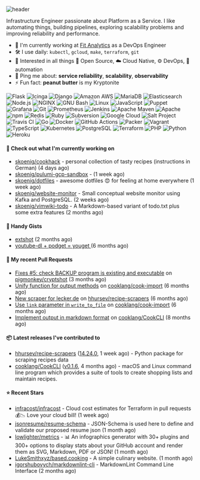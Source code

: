 ![header](https://capsule-render.vercel.app/api?type=waving&height=200&fontAlignY=40&descAlignY=55&color=0:00ab91,100:005182&fontColor=ffffff&text=Hi,%20my%20name%20is%20S%C3%B6ren&desc=[%CB%88z%C3%B8%CB%90%CA%81%C9%99n]&animation=fadeIn)

Infrastructure Engineer passionate about Platform as a Service. I like automating things, building pipelines, exploring scalability problems and improving reliability and performance.

- 🏢 I'm currently working at [Fit Analytics](https://www.fitanalytics.com/) as a DevOps Engineer
- 🛠 I use daily: `kubectl`, `gcloud`, `make`, `terraform`, `git`
- 🌱 Interested in all things :page_with_curl: Open Source, :cloud: Cloud Native, :gear: DevOps, :robot: automation
- 💬 Ping me about: **service reliability**, **scalability**, **observability**
- ⚡ Fun fact: **peanut butter** is my Kryptonite


![Flask](https://img.shields.io/badge/Flask-000000.svg?style=flat-square&logo=flask&logoColor=white)
![Icinga](https://img.shields.io/badge/Icinga-06062C.svg?style=flat-square&logo=icinga&logoColor=white)
![Django](https://img.shields.io/badge/Django-092E20.svg?style=flat-square&logo=django&logoColor=white)
![Amazon AWS](https://img.shields.io/badge/Amazon%20AWS-232F3E.svg?style=flat-square&logo=amazonaws&logoColor=white)
![MariaDB](https://img.shields.io/badge/MariaDB-003545.svg?style=flat-square&logo=mariadb&logoColor=white)
![Elasticsearch](https://img.shields.io/badge/Elasticsearch-005571.svg?style=flat-square&logo=elasticsearch&logoColor=white)
![Node.js](https://img.shields.io/badge/Node.js-339933.svg?style=flat-square&logo=nodedotjs&logoColor=white)
![NGINX](https://img.shields.io/badge/NGINX-009639.svg?style=flat-square&logo=nginx&logoColor=white)
![GNU Bash](https://img.shields.io/badge/GNU%20Bash-4EAA25.svg?style=flat-square&logo=gnubash&logoColor=white)
![Linux](https://img.shields.io/badge/Linux-FCC624.svg?style=flat-square&logo=linux&logoColor=black)
![JavaScript](https://img.shields.io/badge/JavaScript-F7DF1E.svg?style=flat-square&logo=javascript&logoColor=black)
![Puppet](https://img.shields.io/badge/Puppet-FFAE1A.svg?style=flat-square&logo=puppet&logoColor=black)
![Grafana](https://img.shields.io/badge/Grafana-F46800.svg?style=flat-square&logo=grafana&logoColor=white)
![Git](https://img.shields.io/badge/Git-F05032.svg?style=flat-square&logo=git&logoColor=white)
![Prometheus](https://img.shields.io/badge/Prometheus-E6522C.svg?style=flat-square&logo=prometheus&logoColor=white)
![Jenkins](https://img.shields.io/badge/Jenkins-D24939.svg?style=flat-square&logo=jenkins&logoColor=white)
![Apache Maven](https://img.shields.io/badge/Apache%20Maven-C71A36.svg?style=flat-square&logo=apachemaven&logoColor=white)
![Apache](https://img.shields.io/badge/Apache-D22128.svg?style=flat-square&logo=apache&logoColor=white)
![npm](https://img.shields.io/badge/npm-CB3837.svg?style=flat-square&logo=npm&logoColor=white)
![Redis](https://img.shields.io/badge/Redis-DC382D.svg?style=flat-square&logo=redis&logoColor=white)
![Ruby](https://img.shields.io/badge/Ruby-CC342D.svg?style=flat-square&logo=ruby&logoColor=white)
![Subversion](https://img.shields.io/badge/Subversion-809CC9.svg?style=flat-square&logo=subversion&logoColor=white)
![Google Cloud](https://img.shields.io/badge/Google%20Cloud-4285F4.svg?style=flat-square&logo=googlecloud&logoColor=white)
![Salt Project](https://img.shields.io/badge/Salt%20Project-57BCAD.svg?style=flat-square&logo=saltproject&logoColor=white)
![Travis CI](https://img.shields.io/badge/Travis%20CI-3EAAAF.svg?style=flat-square&logo=travisci&logoColor=white)
![Go](https://img.shields.io/badge/Go-00ADD8.svg?style=flat-square&logo=go&logoColor=white)
![Docker](https://img.shields.io/badge/Docker-2496ED.svg?style=flat-square&logo=docker&logoColor=white)
![GitHub Actions](https://img.shields.io/badge/GitHub%20Actions-2088FF.svg?style=flat-square&logo=githubactions&logoColor=white)
![Packer](https://img.shields.io/badge/Packer-02A8EF.svg?style=flat-square&logo=packer&logoColor=white)
![Vagrant](https://img.shields.io/badge/Vagrant-1868F2.svg?style=flat-square&logo=vagrant&logoColor=white)
![TypeScript](https://img.shields.io/badge/TypeScript-3178C6.svg?style=flat-square&logo=typescript&logoColor=white)
![Kubernetes](https://img.shields.io/badge/Kubernetes-326CE5.svg?style=flat-square&logo=kubernetes&logoColor=white)
![PostgreSQL](https://img.shields.io/badge/PostgreSQL-4169E1.svg?style=flat-square&logo=postgresql&logoColor=white)
![Terraform](https://img.shields.io/badge/Terraform-7B42BC.svg?style=flat-square&logo=terraform&logoColor=white)
![PHP](https://img.shields.io/badge/PHP-777BB4.svg?style=flat-square&logo=php&logoColor=white)
![Python](https://img.shields.io/badge/Python-3776AB.svg?style=flat-square&logo=python&logoColor=white)
![Heroku](https://img.shields.io/badge/Heroku-430098.svg?style=flat-square&logo=heroku&logoColor=white)


#### 🚧 Check out what I'm currently working on

- [skoenig/cookhack](https://github.com/skoenig/cookhack) - personal collection of tasty recipes (instructions in German) (4 days ago)
- [skoenig/pulumi-gcp-sandbox](https://github.com/skoenig/pulumi-gcp-sandbox) -  (1 week ago)
- [skoenig/dotfiles](https://github.com/skoenig/dotfiles) - awesome dotfiles 😍 for feeling at home everywhere (1 week ago)
- [skoenig/website-monitor](https://github.com/skoenig/website-monitor) - Small conceptual website monitor using Kafka and PostgreSQL. (2 weeks ago)
- [skoenig/vimwiki-todo](https://github.com/skoenig/vimwiki-todo) - A Markdown-based variant of todo.txt plus some extra features (2 months ago)

#### 📒 Handy Gists

- [extshot](https://gist.github.com/c19f707e02a274f6371697163ee18b9f) (2 months ago)
- [youtube-dl &#43; podget = youget ](https://gist.github.com/d4a67764d5b653bef06574fa5cc63ef3) (6 months ago)

#### 🔀 My recent Pull Requests

- [Fixes #5: check BACKUP program is existing and executable](https://github.com/pigmonkey/cryptshot/pull/6) on [pigmonkey/cryptshot](https://github.com/pigmonkey/cryptshot) (3 months ago)
- [Unify function for output methods](https://github.com/cooklang/cook-import/pull/18) on [cooklang/cook-import](https://github.com/cooklang/cook-import) (6 months ago)
- [New scraper for lecker.de](https://github.com/hhursev/recipe-scrapers/pull/542) on [hhursev/recipe-scrapers](https://github.com/hhursev/recipe-scrapers) (6 months ago)
- [Use `link` parameter in `write_to_file`](https://github.com/cooklang/cook-import/pull/17) on [cooklang/cook-import](https://github.com/cooklang/cook-import) (6 months ago)
- [Implement output in markdown format](https://github.com/cooklang/CookCLI/pull/60) on [cooklang/CookCLI](https://github.com/cooklang/CookCLI) (8 months ago)

#### 📦 Latest releases I've contributed to

- [hhursev/recipe-scrapers](https://github.com/hhursev/recipe-scrapers) ([14.24.0](https://github.com/hhursev/recipe-scrapers/releases/tag/14.24.0), 1 week ago) - Python package for scraping recipes data
- [cooklang/CookCLI](https://github.com/cooklang/CookCLI) ([v0.1.6](https://github.com/cooklang/CookCLI/releases/tag/v0.1.6), 4 months ago) - macOS and Linux command line program which provides a suite of tools to create shopping lists and maintain recipes.

#### ⭐ Recent Stars

- [infracost/infracost](https://github.com/infracost/infracost) - Cloud cost estimates for Terraform in pull requests💰📉 Love your cloud bill! (1 week ago)
- [jsonresume/resume-schema](https://github.com/jsonresume/resume-schema) - JSON-Schema is used here to define and validate our proposed resume json (1 month ago)
- [lowlighter/metrics](https://github.com/lowlighter/metrics) - 📊 An infographics generator with 30&#43; plugins and 300&#43; options to display stats about your GitHub account and render them as SVG, Markdown, PDF or JSON! (1 month ago)
- [LukeSmithxyz/based.cooking](https://github.com/LukeSmithxyz/based.cooking) - A simple culinary website. (1 month ago)
- [igorshubovych/markdownlint-cli](https://github.com/igorshubovych/markdownlint-cli) - MarkdownLint Command Line Interface (2 months ago)

